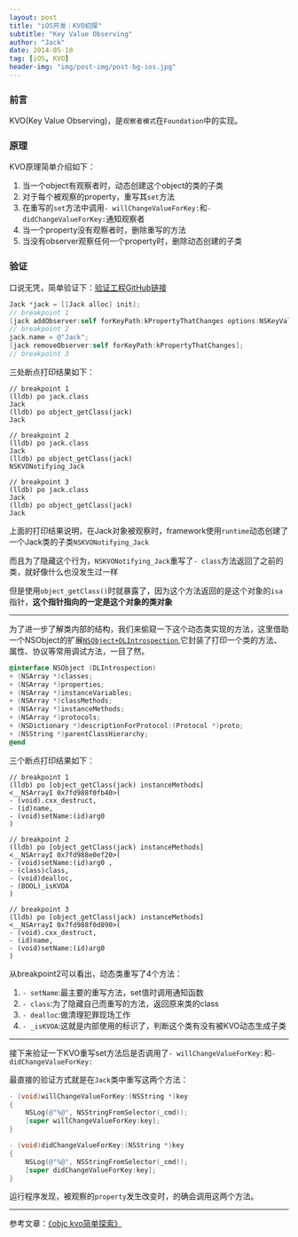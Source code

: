 ```yaml
---
layout: post
title: "iOS开发｜KVO初探"
subtitle: "Key Value Observing"
author: "Jack"
date: 2014-05-10
tag: [iOS, KVO]
header-img: "img/post-img/post-bg-ios.jpg"
---
```


### 前言

KVO(Key Value Observing)，是`观察者模式`在`Foundation`中的实现。

### 原理

KVO原理简单介绍如下：

1. 当一个object有观察者时，动态创建这个object的类的子类
2. 对于每个被观察的property，重写其`set`方法
3. 在重写的`set`方法中调用`- willChangeValueForKey:`和`- didChangeValueForKey:`通知观察者
4. 当一个property没有观察者时，删除重写的方法
5. 当没有observer观察任何一个property时，删除动态创建的子类

### 验证

口说无凭，简单验证下：[验证工程GitHub链接](https://github.com/mushank/TestSet/tree/master/KVOTest)

```objective-c
Jack *jack = [[Jack alloc] init];
// breakpoint 1
[jack addObserver:self forKeyPath:kPropertyThatChanges options:NSKeyValueObservingOptionNew context:nil];
// breakpoint 2
jack.name = @"Jack";
[jack removeObserver:self forKeyPath:kPropertyThatChanges];
// breakpoint 3
```

三处断点打印结果如下：

```
// breakpoint 1
(lldb) po jack.class
Jack
(lldb) po object_getClass(jack)
Jack

// breakpoint 2
(lldb) po jack.class
Jack
(lldb) po object_getClass(jack)
NSKVONotifying_Jack

// breakpoint 3
(lldb) po jack.class
Jack
(lldb) po object_getClass(jack)
Jack
```

上面的打印结果说明，在Jack对象被观察时，framework使用`runtime`动态创建了一个Jack类的子类`NSKVONotifying_Jack`

而且为了隐藏这个行为，`NSKVONotifying_Jack`重写了`- class`方法返回了之前的类，就好像什么也没发生过一样

但是使用`object_getClass()`时就暴露了，因为这个方法返回的是这个对象的`isa`指针，**这个指针指向的一定是这个对象的类对象**

---

为了进一步了解类内部的结构，我们来偷窥一下这个动态类实现的方法，这里借助一个NSObject的扩展[`NSObject+DLIntrospection`](https://github.com/garnett/DLIntrospection),它封装了打印一个类的方法、属性、协议等常用调试方法，一目了然。

```objective-c
@interface NSObject (DLIntrospection)
+ (NSArray *)classes;
+ (NSArray *)properties;
+ (NSArray *)instanceVariables;
+ (NSArray *)classMethods;
+ (NSArray *)instanceMethods;
+ (NSArray *)protocols;
+ (NSDictionary *)descriptionForProtocol:(Protocol *)proto;
+ (NSString *)parentClassHierarchy;
@end
```

三个断点打印结果如下：

```
// breakpoint 1
(lldb) po [object_getClass(jack) instanceMethods]
<__NSArrayI 0x7fd988f0fb40>(
- (void).cxx_destruct,
- (id)name,
- (void)setName:(id)arg0 
)

// breakpoint 2
(lldb) po [object_getClass(jack) instanceMethods]
<__NSArrayI 0x7fd988e0ef20>(
- (void)setName:(id)arg0 ,
- (class)class,
- (void)dealloc,
- (BOOL)_isKVOA
)

// breakpoint 3
(lldb) po [object_getClass(jack) instanceMethods]
<__NSArrayI 0x7fd988f0d890>(
- (void).cxx_destruct,
- (id)name,
- (void)setName:(id)arg0 
)
```

从breakpoint2可以看出，动态类重写了4个方法：

1. `- setName`:最主要的重写方法，set值时调用通知函数
2. `- class`:为了隐藏自己而重写的方法，返回原来类的class
3. `- dealloc`:做清理犯罪现场工作
4. `- _isKVOA`:这就是内部使用的标识了，判断这个类有没有被KVO动态生成子类

---

接下来验证一下KVO重写set方法后是否调用了`- willChangeValueForKey:`和`- didChangeValueForKey:`

最直接的验证方式就是在`Jack`类中重写这两个方法：

```objective-c
- (void)willChangeValueForKey:(NSString *)key
{
    NSLog(@"%@", NSStringFromSelector(_cmd));
    [super willChangeValueForKey:key];
}

- (void)didChangeValueForKey:(NSString *)key
{
    NSLog(@"%@", NSStringFromSelector(_cmd));
    [super didChangeValueForKey:key];
}
```

运行程序发现，被观察的`property`发生改变时，的确会调用这两个方法。

---

参考文章：[《objc kvo简单探索》](http://blog.sunnyxx.com/2014/03/09/objc_kvo_secret/)

